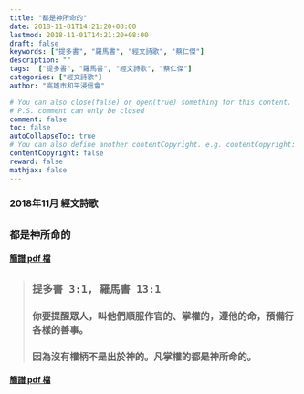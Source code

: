 ```yaml
---
title: "都是神所命的"
date: 2018-11-01T14:21:20+08:00
lastmod: 2018-11-01T14:21:20+08:00
draft: false
keywords: ["提多書", "羅馬書", "經文詩歌", "蔡仁傑"]
description: ""
tags:  ["提多書", "羅馬書", "經文詩歌", "蔡仁傑"]
categories: ["經文詩歌"]
author: "高雄市和平浸信會"

# You can also close(false) or open(true) something for this content.
# P.S. comment can only be closed
comment: false
toc: false
autoCollapseToc: true
# You can also define another contentCopyright. e.g. contentCopyright: "This is another copyright."
contentCopyright: false
reward: false
mathjax: false
---
```


### 2018年11月 經文詩歌

## `都是神所命的`

#### [簡譜 pdf 檔](/pdf-h/h201811.pdf "都是神所命的")

> ## `提多書 3:1, 羅馬書 13:1`
> 
> ### 你要提醒眾人，叫他們順服作官的、掌權的，遵他的命，預備行各樣的善事。
>
> ### 因為沒有權柄不是出於神的。凡掌權的都是神所命的。

#### [簡譜 pdf 檔](/pdf-h/h201811.pdf "都是神所命的")